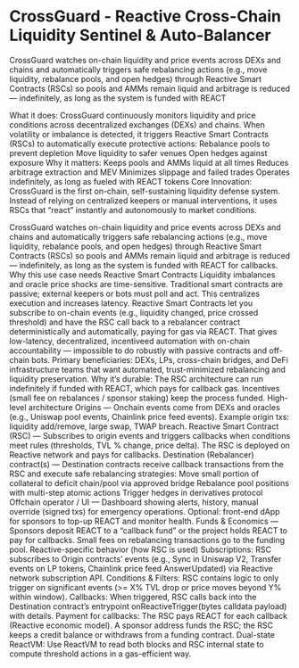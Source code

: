 # CrossGuard - Reactive Cross-Chain Liquidity Sentinel & Auto-Balancer
CrossGuard watches on-chain liquidity and price events across DEXs and chains and automatically triggers safe rebalancing actions (e.g., move liquidity, rebalance pools, and open hedges) through Reactive Smart Contracts (RSCs) so pools and AMMs remain liquid and arbitrage is reduced — indefinitely, as long as the system is funded with REACT



What it does:
CrossGuard continuously monitors liquidity and price conditions across decentralized exchanges (DEXs) and chains. When volatility or imbalance is detected, it triggers Reactive Smart Contracts (RSCs) to automatically execute protective actions:
Rebalance pools to prevent depletion
Move liquidity to safer venues
Open hedges against exposure
Why it matters:
Keeps pools and AMMs liquid at all times
Reduces arbitrage extraction and MEV
Minimizes slippage and failed trades
Operates indefinitely, as long as fueled with REACT tokens
Core Innovation:
CrossGuard is the first on-chain, self-sustaining liquidity defense system. Instead of relying on centralized keepers or manual interventions, it uses RSCs that “react” instantly and autonomously to market conditions.

CrossGuard watches on-chain liquidity and price events across DEXs and chains and automatically triggers safe rebalancing actions (e.g., move liquidity, rebalance pools, and open hedges) through Reactive Smart Contracts (RSCs) so pools and AMMs remain liquid and arbitrage is reduced — indefinitely, as long as the system is funded with REACT for callbacks.
Why this use case needs Reactive Smart Contracts
Liquidity imbalances and oracle price shocks are time-sensitive. Traditional smart contracts are passive; external keepers or bots must poll and act. This centralizes execution and increases latency.
Reactive Smart Contracts let you subscribe to on-chain events (e.g., liquidity changed, price crossed threshold) and have the RSC call back to a rebalancer contract deterministically and automatically, paying for gas via REACT. That gives low-latency, decentralized, incentiveed automation with on-chain accountability — impossible to do robustly with passive contracts and off-chain bots.
Primary beneficiaries: DEXs, LPs, cross-chain bridges, and DeFi infrastructure teams that want automated, trust-minimized rebalancing and liquidity preservation.
Why it’s durable: The RSC architecture can run indefinitely if funded with REACT, which pays for callback gas. Incentives (small fee on rebalances / sponsor staking) keep the process funded.
High-level architecture
Origins — Onchain events come from DEXs and oracles (e.g., Uniswap pool events, Chainlink price feed events). Example origin txs: liquidity add/remove, large swap, TWAP breach.
Reactive Smart Contract (RSC) — Subscribes to origin events and triggers callbacks when conditions meet rules (thresholds, TVL % change, price delta). The RSC is deployed on Reactive network and pays for callbacks.
Destination (Rebalancer) contract(s) — Destination contracts receive callback transactions from the RSC and execute safe rebalancing strategies:
Move small portion of collateral to deficit chain/pool via approved bridge
Rebalance pool positions with multi-step atomic actions
Trigger hedges in derivatives protocol
Offchain operator / UI — Dashboard showing alerts, history, manual override (signed txs) for emergency operations. Optional: front-end dApp for sponsors to top-up REACT and monitor health.
Funds & Economics — Sponsors deposit REACT to a “callback fund” or the project holds REACT to pay for callbacks. Small fees on rebalancing transactions go to the funding pool.
Reactive-specific behavior (how RSC is used)
Subscriptions: RSC subscribes to Origin contracts’ events (e.g., Sync in Uniswap V2, Transfer events on LP tokens, Chainlink price feed AnswerUpdated) via Reactive network subscription API.
Conditions & Filters: RSC contains logic to only trigger on significant events (>= X% TVL drop or price moves beyond Y% within window).
Callbacks: When triggered, RSC calls back into the Destination contract’s entrypoint onReactiveTrigger(bytes calldata payload) with details.
Payment for callbacks: The RSC pays REACT for each callback (Reactive economic model). A sponsor address funds the RSC; the RSC keeps a credit balance or withdraws from a funding contract.
Dual-state ReactVM: Use ReactVM to read both blocks and RSC internal state to compute threshold actions in a gas-efficient way.
